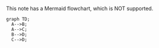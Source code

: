 This note has a Mermaid flowchart, which is NOT supported.

```mermaid
graph TD;
  A-->B;
  A-->C;
  B-->D;
  C-->D;
```
